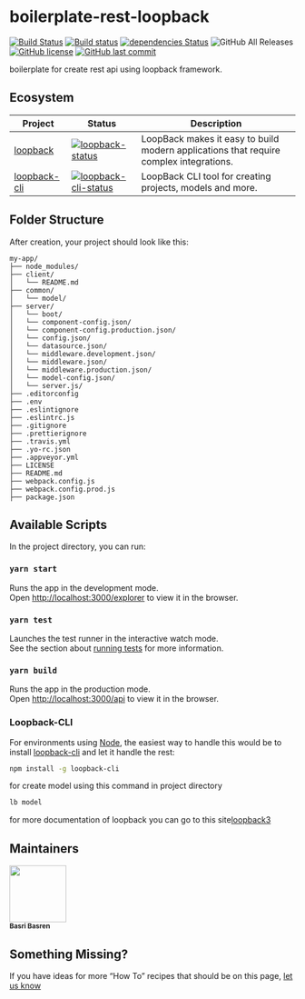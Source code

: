 # boilerplate-rest-loopback

[![Build Status](https://travis-ci.org/basribasren/boilerplate-rest-loopback.svg?branch=master)](https://travis-ci.org/basribasren/boilerplate-rest-loopback) [![Build status](https://ci.appveyor.com/api/projects/status/0ac4faakwsphqua0?svg=true)](https://ci.appveyor.com/project/basribasren/boilerplate-rest-loopback) [![dependencies Status](https://david-dm.org/basribasren/boilerplate-rest-loopback/status.svg)](https://david-dm.org/basribasren/boilerplate-rest-loopback) ![GitHub All Releases](https://img.shields.io/github/downloads/basribasren/boilerplate-rest-loopback/total.svg) [![GitHub license](https://img.shields.io/github/license/basribasren/boilerplate-rest-loopback.svg)](https://github.com/basribasren/boilerplate-rest-loopback/blob/master/LICENSE) [![GitHub last commit](https://img.shields.io/github/last-commit/basribasren/boilerplate-rest-loopback.svg)](https://github.com/basribasren/boilerplate-rest-loopback/commits/master)

boilerplate for create rest api using loopback framework.

## Ecosystem

<!-- prettier-ignore -->
| Project | Status | Description |
|---------|--------|-------------|
| [loopback]          | [![loopback-status]][loopback-package] | LoopBack makes it easy to build modern applications that require complex integrations. |
| [loopback-cli]          | [![loopback-cli-status]][loopback-cli-package] | LoopBack CLI tool for creating projects, models and more. |

[loopback]: https://github.com/strongloop/loopback
[loopback-status]: https://img.shields.io/npm/v/loopback.svg
[loopback-package]: https://npmjs.com/package/loopback
[loopback-cli]: https://github.com/strongloop/loopback-cli
[loopback-cli-status]: https://img.shields.io/npm/v/loopback-cli.svg
[loopback-cli-package]: https://npmjs.com/package/loopback-cli

## Folder Structure

After creation, your project should look like this:

```
my-app/
├── node_modules/
├── client/
│   └── README.md
├── common/
│   └── model/
├── server/
│   └── boot/
│   └── component-config.json/
│   └── component-config.production.json/
│   └── config.json/
│   └── datasource.json/
│   └── middleware.development.json/
│   └── middleware.json/
│   └── middleware.production.json/
│   └── model-config.json/
│   └── server.js/
├── .editorconfig
├── .env
├── .eslintignore
├── .eslintrc.js
├── .gitignore
├── .prettierignore
├── .travis.yml
├── .yo-rc.json
├── .appveyor.yml
├── LICENSE
├── README.md
├── webpack.config.js
├── webpack.config.prod.js
├── package.json

```

## Available Scripts

In the project directory, you can run:

### `yarn start`

Runs the app in the development mode.<br>
Open [http://localhost:3000/explorer](http://localhost:3000/explorer) to view it in the browser.

### `yarn test`

Launches the test runner in the interactive watch mode.<br>
See the section about [running tests](#running-tests) for more information.

### `yarn build`

Runs the app in the production mode.<br>
Open [http://localhost:3000/api](http://localhost:3000/api) to view it in the browser.

### Loopback-CLI

For environments using [Node](https://nodejs.org/), the easiest way to handle this would be to install [loopback-cli](https://github.com/strongloop/loopback-cli) and let it handle the rest:

```sh
npm install -g loopback-cli
```

for create model using this command in project directory

```sh
lb model
```

for more documentation of loopback you can go to this site[loopback3](https://loopback.io/doc/en/lb3/index.html)

## Maintainers

<!-- ALL-CONTRIBUTORS-LIST:START - Do not remove or modify this section -->
<!-- prettier-ignore -->
<img src="https://avatars0.githubusercontent.com/u/25193994?v=4" width="100px;"/><br /><sub><b>Basri Basren</b></sub>

<!-- ALL-CONTRIBUTORS-LIST:END -->

## Something Missing?

If you have ideas for more “How To” recipes that should be on this page, [let us know](https://github.com/basribasren/boilerplate-rest-loopback/issues)
